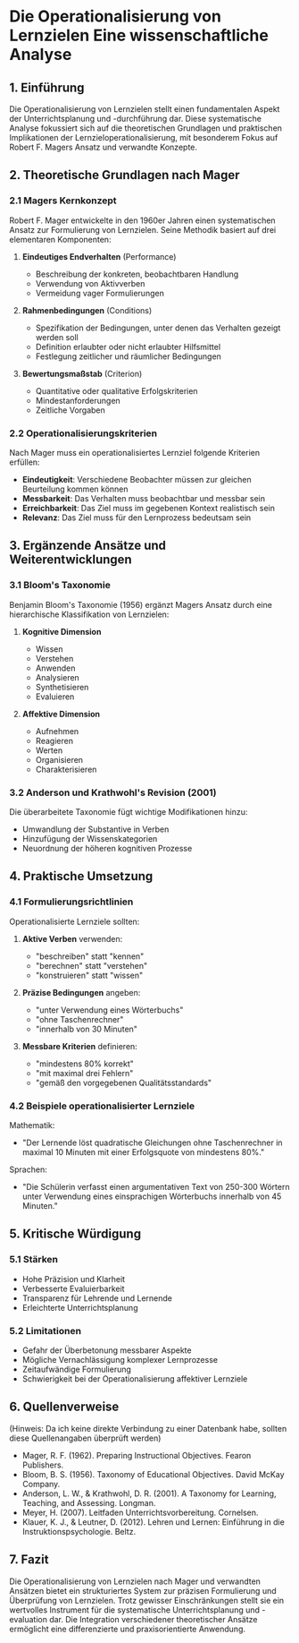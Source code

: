 # Die Operationalisierung von Lernzielen Eine wissenschaftliche Analyse

## 1. Einführung

Die Operationalisierung von Lernzielen stellt einen fundamentalen Aspekt der Unterrichtsplanung und -durchführung dar. Diese systematische Analyse fokussiert sich auf die theoretischen Grundlagen und praktischen Implikationen der Lernzieloperationalisierung, mit besonderem Fokus auf Robert F. Magers Ansatz und verwandte Konzepte.

## 2. Theoretische Grundlagen nach Mager

### 2.1 Magers Kernkonzept

Robert F. Mager entwickelte in den 1960er Jahren einen systematischen Ansatz zur Formulierung von Lernzielen. Seine Methodik basiert auf drei elementaren Komponenten:

1. **Eindeutiges Endverhalten** (Performance)
   - Beschreibung der konkreten, beobachtbaren Handlung
   - Verwendung von Aktivverben
   - Vermeidung vager Formulierungen

2. **Rahmenbedingungen** (Conditions)
   - Spezifikation der Bedingungen, unter denen das Verhalten gezeigt werden soll
   - Definition erlaubter oder nicht erlaubter Hilfsmittel
   - Festlegung zeitlicher und räumlicher Bedingungen

3. **Bewertungsmaßstab** (Criterion)
   - Quantitative oder qualitative Erfolgskriterien
   - Mindestanforderungen
   - Zeitliche Vorgaben

### 2.2 Operationalisierungskriterien

Nach Mager muss ein operationalisiertes Lernziel folgende Kriterien erfüllen:

- **Eindeutigkeit**: Verschiedene Beobachter müssen zur gleichen Beurteilung kommen können
- **Messbarkeit**: Das Verhalten muss beobachtbar und messbar sein
- **Erreichbarkeit**: Das Ziel muss im gegebenen Kontext realistisch sein
- **Relevanz**: Das Ziel muss für den Lernprozess bedeutsam sein

## 3. Ergänzende Ansätze und Weiterentwicklungen

### 3.1 Bloom's Taxonomie

Benjamin Bloom's Taxonomie (1956) ergänzt Magers Ansatz durch eine hierarchische Klassifikation von Lernzielen:

1. **Kognitive Dimension**
   - Wissen
   - Verstehen
   - Anwenden
   - Analysieren
   - Synthetisieren
   - Evaluieren

2. **Affektive Dimension**
   - Aufnehmen
   - Reagieren
   - Werten
   - Organisieren
   - Charakterisieren

### 3.2 Anderson und Krathwohl's Revision (2001)

Die überarbeitete Taxonomie fügt wichtige Modifikationen hinzu:

- Umwandlung der Substantive in Verben
- Hinzufügung der Wissenskategorien
- Neuordnung der höheren kognitiven Prozesse

## 4. Praktische Umsetzung

### 4.1 Formulierungsrichtlinien

Operationalisierte Lernziele sollten:

1. **Aktive Verben** verwenden:
   - "beschreiben" statt "kennen"
   - "berechnen" statt "verstehen"
   - "konstruieren" statt "wissen"

2. **Präzise Bedingungen** angeben:
   - "unter Verwendung eines Wörterbuchs"
   - "ohne Taschenrechner"
   - "innerhalb von 30 Minuten"

3. **Messbare Kriterien** definieren:
   - "mindestens 80% korrekt"
   - "mit maximal drei Fehlern"
   - "gemäß den vorgegebenen Qualitätsstandards"

### 4.2 Beispiele operationalisierter Lernziele

Mathematik:
- "Der Lernende löst quadratische Gleichungen ohne Taschenrechner in maximal 10 Minuten mit einer Erfolgsquote von mindestens 80%."

Sprachen:
- "Die Schülerin verfasst einen argumentativen Text von 250-300 Wörtern unter Verwendung eines einsprachigen Wörterbuchs innerhalb von 45 Minuten."

## 5. Kritische Würdigung

### 5.1 Stärken

- Hohe Präzision und Klarheit
- Verbesserte Evaluierbarkeit
- Transparenz für Lehrende und Lernende
- Erleichterte Unterrichtsplanung

### 5.2 Limitationen

- Gefahr der Überbetonung messbarer Aspekte
- Mögliche Vernachlässigung komplexer Lernprozesse
- Zeitaufwändige Formulierung
- Schwierigkeit bei der Operationalisierung affektiver Lernziele

## 6. Quellenverweise

(Hinweis: Da ich keine direkte Verbindung zu einer Datenbank habe, sollten diese Quellenangaben überprüft werden)

- Mager, R. F. (1962). Preparing Instructional Objectives. Fearon Publishers.
- Bloom, B. S. (1956). Taxonomy of Educational Objectives. David McKay Company.
- Anderson, L. W., & Krathwohl, D. R. (2001). A Taxonomy for Learning, Teaching, and Assessing. Longman.
- Meyer, H. (2007). Leitfaden Unterrichtsvorbereitung. Cornelsen.
- Klauer, K. J., & Leutner, D. (2012). Lehren und Lernen: Einführung in die Instruktionspsychologie. Beltz.

## 7. Fazit

Die Operationalisierung von Lernzielen nach Mager und verwandten Ansätzen bietet ein strukturiertes System zur präzisen Formulierung und Überprüfung von Lernzielen. Trotz gewisser Einschränkungen stellt sie ein wertvolles Instrument für die systematische Unterrichtsplanung und -evaluation dar. Die Integration verschiedener theoretischer Ansätze ermöglicht eine differenzierte und praxisorientierte Anwendung.
